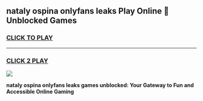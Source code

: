 
## nataly ospina onlyfans leaks Play Online 👋 Unblocked Games
<h3>
<a href="https://premium.freeplayer.one?title=nataly_ospina_onlyfans_leaks&ref=19F">CLICK TO PLAY</a></h3>
<hr>

<h3>
<a href="https://premium.freeplayer.one?title=nataly_ospina_onlyfans_leaks&ref=19F">CLICK 2 PLAY</a>
  
</h3>

<a href="https://premium.freeplayer.one?title=nataly_ospina_onlyfans_leaks&ref=19F"><img src="https://clearcache.store/games.png"></a>


**nataly ospina onlyfans leaks games unblocked: Your Gateway to Fun and Accessible Online Gaming**
